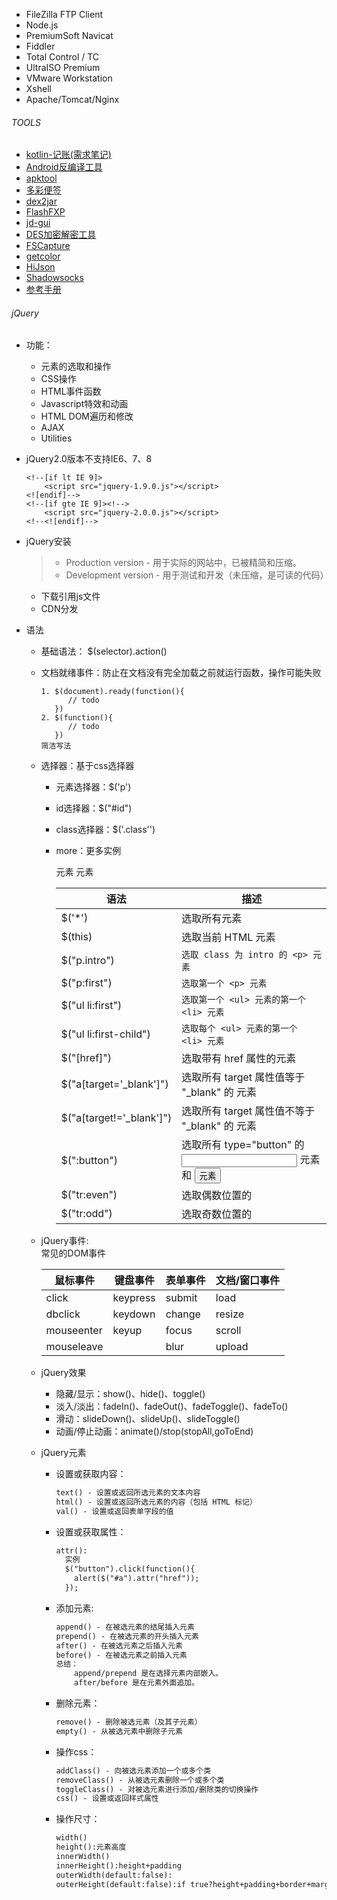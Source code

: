 - FileZilla FTP Client
- Node.js
- PremiumSoft Navicat
- Fiddler
- Total Control / TC 
- UltraISO Premium
- VMware Workstation 
- Xshell 
- Apache/Tomcat/Nginx


###### TOOLS
- [kotlin-记账(需求笔记)](/tools/kotlin记账.xmind)
- [Android反编译工具](/tools/Androidfby)
- [apktool](/tools/apktool)
- [多彩便签](/tools/dcbq)
- [dex2jar](/tools/dex2jar-0.0.9.15)
- [FlashFXP](/tools/FlashFXP)
- [jd-gui](/tools/jd-gui)
- [DES加密解密工具](/tools/DES加密解密工具.exe)
- [FSCapture](/tools/FSCapture_单文件.exe)
- [getcolor](/tools/getcolor.exe)
- [HiJson](/tools/HiJson%202.1.2_jdk64.exe)
- [Shadowsocks](/tools/Shadowsocks.exe)
- [参考手册](/tools/参考手册)


###### jQuery
- 功能：
    - 元素的选取和操作
    - CSS操作
    - HTML事件函数
    - Javascript特效和动画
    - HTML DOM遍历和修改
    - AJAX
    - Utilities
    
- jQuery2.0版本不支持IE6、7、8
    ```angular2html
    <!--[if lt IE 9]>
        <script src="jquery-1.9.0.js"></script>
    <![endif]-->
    <!--[if gte IE 9]><!-->
        <script src="jquery-2.0.0.js"></script>
    <!--<![endif]-->
    ```
- jQuery安装
   > - Production version - 用于实际的网站中，已被精简和压缩。
   > - Development version - 用于测试和开发（未压缩，是可读的代码）
    - 下载引用js文件
    - CDN分发

- 语法
    - 基础语法： $(selector).action()
    - 文档就绪事件：防止在文档没有完全加载之前就运行函数，操作可能失败
        ```angular2html
        1. $(document).ready(function(){
              // todo 
           })
        2. $(function(){
              // todo
           })
        简洁写法
        ```
    - 选择器：基于css选择器
        - 元素选择器：$('p')
        - id选择器：$("#id")
        - class选择器：$('.class'')
        - more：更多实例   

            |语法        |描述   |
            |-----------|-------|
            | $('*')      | 选取所有元素 |
            | $(this)      | 选取当前 HTML 元素 |
            | $("p.intro")    | ```选取 class 为 intro 的 <p> 元素``` |
            | $("p:first")      | ```选取第一个 <p> 元素``` |
            | $("ul li:first")    | ```选取第一个 <ul> 元素的第一个 <li> 元素``` |
            | $("ul li:first-child")      | ```选取每个 <ul> 元素的第一个 <li> 元素``` |
            | $("[href]")     | 选取带有 href 属性的元素 |
            | $("a[target='_blank']")      | 选取所有 target 属性值等于 "_blank" 的 <a> 元素 |
            | $("a[target!='_blank']")      | 选取所有 target 属性值不等于 "_blank" 的 <a> 元素 |
            | $(":button")      | 选取所有 type="button" 的 <input> 元素 和 <button> 元素 |
            | $("tr:even")     | 选取偶数位置的 <tr> 元素 |
            | $("tr:odd")     | 选取奇数位置的 <tr> 元素 |
    - jQuery事件:  
    常见的DOM事件
    
        |鼠标事件|键盘事件|表单事件|文档/窗口事件|
        |-------|-------|-------|------------|
        |click|keypress|submit|load|
        |dbclick|keydown|change|resize|
        |mouseenter|keyup|focus|scroll|
        |mouseleave| |blur|upload|
    - jQuery效果
        - 隐藏/显示：show()、hide()、toggle()
        - 淡入/淡出：fadeIn()、fadeOut()、fadeToggle()、fadeTo()
        - 滑动：slideDown()、slideUp()、slideToggle()
        - 动画/停止动画：animate()/stop(stopAll,goToEnd)
    - jQuery元素
        - 设置或获取内容：
            ```html
            text() - 设置或返回所选元素的文本内容
            html() - 设置或返回所选元素的内容（包括 HTML 标记）
            val() - 设置或返回表单字段的值
            ```
        - 设置或获取属性：
            ```html
            attr(): 
              实例
              $("button").click(function(){
                alert($("#a").attr("href"));
              });
            ```
        - 添加元素: 
            ```html
            append() - 在被选元素的结尾插入元素
            prepend() - 在被选元素的开头插入元素
            after() - 在被选元素之后插入元素
            before() - 在被选元素之前插入元素
            总结：
                append/prepend 是在选择元素内部嵌入。
                after/before 是在元素外面追加。
            ```
        - 删除元素：
            ```html
            remove() - 删除被选元素（及其子元素）
            empty() - 从被选元素中删除子元素
            ```
        - 操作css：
            ```html
            addClass() - 向被选元素添加一个或多个类
            removeClass() - 从被选元素删除一个或多个类
            toggleClass() - 对被选元素进行添加/删除类的切换操作
            css() - 设置或返回样式属性
            ```
        - 操作尺寸：
            ```html
            width()
            height():元素高度
            innerWidth()
            innerHeight():height+padding
            outerWidth(default:false):
            outerHeight(default:false):if true?height+padding+border+margin：height+padding+border
            ```